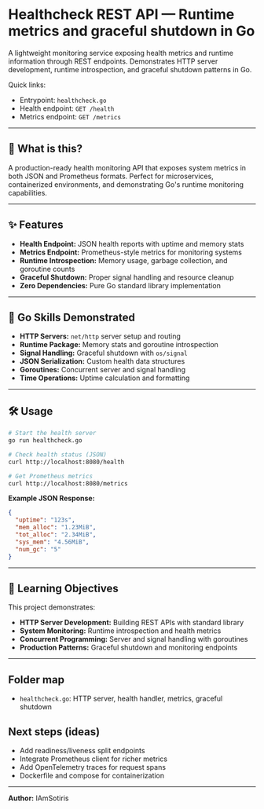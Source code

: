 # Healthcheck REST API — Runtime metrics and graceful shutdown in Go

A lightweight monitoring service exposing health metrics and runtime information through REST endpoints. Demonstrates HTTP server development, runtime introspection, and graceful shutdown patterns in Go.

Quick links:
- Entrypoint: `healthcheck.go`
- Health endpoint: `GET /health`
- Metrics endpoint: `GET /metrics`

---

## 🚀 What is this?

A production-ready health monitoring API that exposes system metrics in both JSON and Prometheus formats. Perfect for microservices, containerized environments, and demonstrating Go's runtime monitoring capabilities.

---

## ✨ Features

- **Health Endpoint:** JSON health reports with uptime and memory stats
- **Metrics Endpoint:** Prometheus-style metrics for monitoring systems
- **Runtime Introspection:** Memory usage, garbage collection, and goroutine counts
- **Graceful Shutdown:** Proper signal handling and resource cleanup
- **Zero Dependencies:** Pure Go standard library implementation

---

## 🦄 Go Skills Demonstrated

- **HTTP Servers:** `net/http` server setup and routing
- **Runtime Package:** Memory stats and goroutine introspection
- **Signal Handling:** Graceful shutdown with `os/signal`
- **JSON Serialization:** Custom health data structures
- **Goroutines:** Concurrent server and signal handling
- **Time Operations:** Uptime calculation and formatting

---

## 🛠️ Usage

```sh
# Start the health server
go run healthcheck.go

# Check health status (JSON)
curl http://localhost:8080/health

# Get Prometheus metrics
curl http://localhost:8080/metrics
```

**Example JSON Response:**
```json
{
  "uptime": "123s",
  "mem_alloc": "1.23MiB", 
  "tot_alloc": "2.34MiB",
  "sys_mem": "4.56MiB",
  "num_gc": "5"
}
```

---

## 🎯 Learning Objectives

This project demonstrates:
- **HTTP Server Development:** Building REST APIs with standard library
- **System Monitoring:** Runtime introspection and health metrics
- **Concurrent Programming:** Server and signal handling with goroutines
- **Production Patterns:** Graceful shutdown and monitoring endpoints

---

## Folder map

- `healthcheck.go`: HTTP server, health handler, metrics, graceful shutdown


## Next steps (ideas)

- Add readiness/liveness split endpoints
- Integrate Prometheus client for richer metrics
- Add OpenTelemetry traces for request spans
- Dockerfile and compose for containerization

---

**Author:** IAmSotiris
